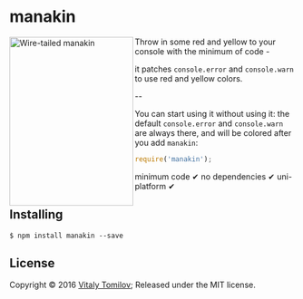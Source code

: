 # manakin

<img align="left" width="218" height="298" src="https://s31.postimg.org/y3s1ucqor/manakin.jpg" alt="Wire-tailed manakin">

Throw in some red and yellow to your console with the minimum of code - 

it patches `console.error` and `console.warn` to use red and yellow colors.

--

You can start using it without using it: the default `console.error` and `console.warn` are always there,
and will be colored after you add `manakin`:

```js
require('manakin');
```

minimum code &#10004; no dependencies &#10004; uni-platform &#10004;

## Installing

```
$ npm install manakin --save
```

## License

Copyright © 2016 [Vitaly Tomilov](https://github.com/vitaly-t);
Released under the MIT license.
